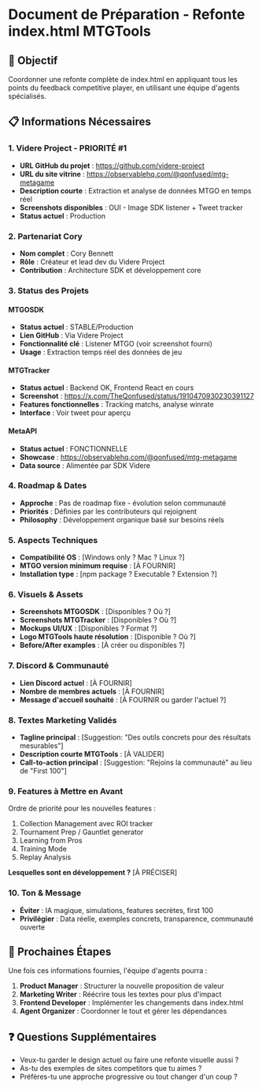 # Document de Préparation - Refonte index.html MTGTools

## 🎯 Objectif
Coordonner une refonte complète de index.html en appliquant tous les points du feedback competitive player, en utilisant une équipe d'agents spécialisés.

## 📋 Informations Nécessaires

### 1. Videre Project - PRIORITÉ #1
- **URL GitHub du projet** : https://github.com/videre-project
- **URL du site vitrine** : https://observablehq.com/@qonfused/mtg-metagame
- **Description courte** : Extraction et analyse de données MTGO en temps réel
- **Screenshots disponibles** : OUI - Image SDK listener + Tweet tracker
- **Status actuel** : Production

### 2. Partenariat Cory
- **Nom complet** : Cory Bennett
- **Rôle** : Créateur et lead dev du Videre Project
- **Contribution** : Architecture SDK et développement core

### 3. Status des Projets
#### MTGOSDK
- **Status actuel** : STABLE/Production
- **Lien GitHub** : Via Videre Project
- **Fonctionnalité clé** : Listener MTGO (voir screenshot fourni)
- **Usage** : Extraction temps réel des données de jeu

#### MTGTracker
- **Status actuel** : Backend OK, Frontend React en cours
- **Screenshot** : https://x.com/TheQonfused/status/1910470930230391127
- **Features fonctionnelles** : Tracking matchs, analyse winrate
- **Interface** : Voir tweet pour aperçu

#### MetaAPI
- **Status actuel** : FONCTIONNELLE
- **Showcase** : https://observablehq.com/@qonfused/mtg-metagame
- **Data source** : Alimentée par SDK Videre

### 4. Roadmap & Dates
- **Approche** : Pas de roadmap fixe - évolution selon communauté
- **Priorités** : Définies par les contributeurs qui rejoignent
- **Philosophy** : Développement organique basé sur besoins réels

### 5. Aspects Techniques
- **Compatibilité OS** : [Windows only ? Mac ? Linux ?]
- **MTGO version minimum requise** : [À FOURNIR]
- **Installation type** : [npm package ? Executable ? Extension ?]

### 6. Visuels & Assets
- **Screenshots MTGOSDK** : [Disponibles ? Où ?]
- **Screenshots MTGTracker** : [Disponibles ? Où ?]
- **Mockups UI/UX** : [Disponibles ? Format ?]
- **Logo MTGTools haute résolution** : [Disponible ? Où ?]
- **Before/After examples** : [À créer ou disponibles ?]

### 7. Discord & Communauté
- **Lien Discord actuel** : [À FOURNIR]
- **Nombre de membres actuels** : [À FOURNIR]
- **Message d'accueil souhaité** : [À FOURNIR ou garder l'actuel ?]

### 8. Textes Marketing Validés
- **Tagline principal** : [Suggestion: "Des outils concrets pour des résultats mesurables"]
- **Description courte MTGTools** : [À VALIDER]
- **Call-to-action principal** : [Suggestion: "Rejoins la communauté" au lieu de "First 100"]

### 9. Features à Mettre en Avant
Ordre de priorité pour les nouvelles features :
1. Collection Management avec ROI tracker
2. Tournament Prep / Gauntlet generator
3. Learning from Pros
4. Training Mode
5. Replay Analysis

**Lesquelles sont en développement ?** [À PRÉCISER]

### 10. Ton & Message
- **Éviter** : IA magique, simulations, features secrètes, first 100
- **Privilégier** : Data réelle, exemples concrets, transparence, communauté ouverte

## 🚀 Prochaines Étapes

Une fois ces informations fournies, l'équipe d'agents pourra :
1. **Product Manager** : Structurer la nouvelle proposition de valeur
2. **Marketing Writer** : Réécrire tous les textes pour plus d'impact
3. **Frontend Developer** : Implémenter les changements dans index.html
4. **Agent Organizer** : Coordonner le tout et gérer les dépendances

## ❓ Questions Supplémentaires
- Veux-tu garder le design actuel ou faire une refonte visuelle aussi ?
- As-tu des exemples de sites competitors que tu aimes ?
- Préfères-tu une approche progressive ou tout changer d'un coup ?